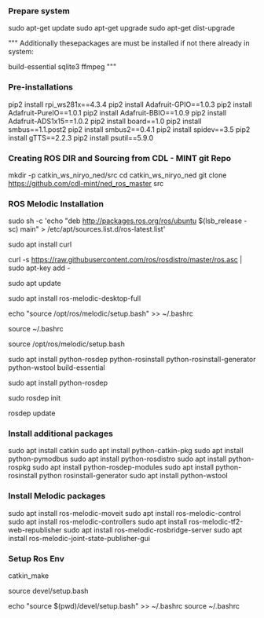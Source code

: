 
### Prepare system ###
sudo apt-get update
sudo apt-get upgrade
sudo apt-get dist-upgrade

"""
Additionally thesepackages are must be installed if not there already in system:

build-essential
sqlite3
ffmpeg
"""

### Pre-installations ###
pip2 install rpi_ws281x==4.3.4
pip2 install Adafruit-GPIO==1.0.3
pip2 install Adafruit-PureIO==1.0.1
pip2 install Adafruit-BBIO==1.0.9
pip2 install Adafruit-ADS1x15==1.0.2
pip2 install board==1.0
pip2 install smbus==1.1.post2
pip2 install smbus2==0.4.1
pip2 install spidev==3.5
pip2 install gTTS==2.2.3
pip2 install psutil==5.9.0

### Creating ROS DIR and Sourcing from CDL - MINT git Repo ###
mkdir -p catkin_ws_niryo_ned/src
cd catkin_ws_niryo_ned
git clone https://github.com/cdl-mint/ned_ros_master src

### ROS Melodic Installation ###
sudo sh -c 'echo "deb http://packages.ros.org/ros/ubuntu $(lsb_release -sc) main" > /etc/apt/sources.list.d/ros-latest.list'

sudo apt install curl 

curl -s https://raw.githubusercontent.com/ros/rosdistro/master/ros.asc | sudo apt-key add -

sudo apt update

sudo apt install ros-melodic-desktop-full

echo "source /opt/ros/melodic/setup.bash" >> ~/.bashrc

source ~/.bashrc

source /opt/ros/melodic/setup.bash

sudo apt install python-rosdep python-rosinstall python-rosinstall-generator python-wstool build-essential

sudo apt install python-rosdep

sudo rosdep init

rosdep update

### Install additional packages ### 
sudo apt install catkin
sudo apt install python-catkin-pkg
sudo apt install python-pymodbus
sudo apt install python-rosdistro
sudo apt install python-rospkg
sudo apt install python-rosdep-modules
sudo apt install python-rosinstall python rosinstall-generator 
sudo apt install python-wstool

### Install Melodic packages ###
sudo apt install ros-melodic-moveit
sudo apt install ros-melodic-control
sudo apt install ros-melodic-controllers
sudo apt install ros-melodic-tf2-web-republisher
sudo apt install ros-melodic-rosbridge-server
sudo apt install ros-melodic-joint-state-publisher-gui

### Setup Ros Env ### 
catkin_make

source devel/setup.bash

echo "source $(pwd)/devel/setup.bash" >> ~/.bashrc
source ~/.bashrc